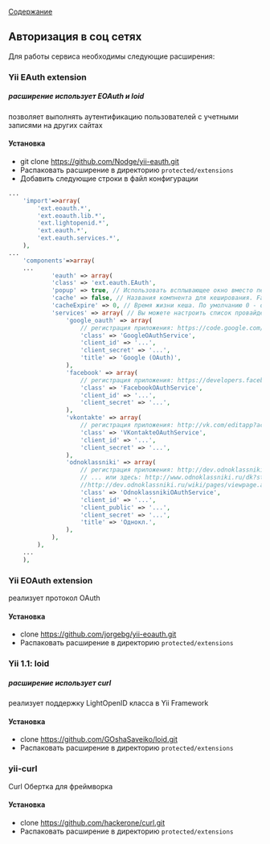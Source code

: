 [Содержание](../../readme.md)

## Авторизация в соц сетях

Для работы сервиса необходимы следующие расширения:

### Yii EAuth extension
>
##### расширение использует EOAuth и loid
позволяет выполнять аутентификацию пользователей с учетными записями на других сайтах
#### Установка
- git clone https://github.com/Nodge/yii-eauth.git
- Распаковать расширение в директорию  `protected/extensions`
- Добавить следующие строки в файл конфигурации 
```php
...
    'import'=>array(
        'ext.eoauth.*',
        'ext.eoauth.lib.*',
        'ext.lightopenid.*',
        'ext.eauth.*',
        'ext.eauth.services.*',
    ),
...
    'components'=>array(
    ...
            'eauth' => array(
            'class' => 'ext.eauth.EAuth',
            'popup' => true, // Использовать всплывающее окно вместо перенаправления на сайт провайдера
            'cache' => false, // Названия компнента для кеширования. False для отключения кеша. По умолчанию 'cache'.
            'cacheExpire' => 0, // Время жизни кеша. По умолчанию 0 - означает перманентное кеширование.
            'services' => array( // Вы можете настроить список провайдеров и переопределить их классы
                'google_oauth' => array(
                    // регистрация приложения: https://code.google.com/apis/console/
                    'class' => 'GoogleOAuthService',
                    'client_id' => '...',
                    'client_secret' => '...',
                    'title' => 'Google (OAuth)',
                ),
                'facebook' => array(
                    // регистрация приложения: https://developers.facebook.com/apps/
                    'class' => 'FacebookOAuthService',
                    'client_id' => '...',
                    'client_secret' => '...',
                ),
                'vkontakte' => array(
                    // регистрация приложения: http://vk.com/editapp?act=create&site=1
                    'class' => 'VKontakteOAuthService',
                    'client_id' => '...',
                    'client_secret' => '...',
                ),
                'odnoklassniki' => array(
                    // регистрация приложения: http://dev.odnoklassniki.ru/wiki/pages/viewpage.action?pageId=13992188
                    // ... или здесь: http://www.odnoklassniki.ru/dk?st.cmd=appsInfoMyDevList&st._aid=Apps_Info_MyDev
                    //http://dev.odnoklassniki.ru/wiki/pages/viewpage.action?pageId=13992188
                    'class' => 'OdnoklassnikiOAuthService',
                    'client_id' => '...',
                    'client_public' => '...',
                    'client_secret' => '...',
                    'title' => 'Однокл.',
                ),
            ),
        ),
    ...
    ),
```

### Yii EOAuth extension
>
реализует протокол OAuth
#### Установка
- clone https://github.com/jorgebg/yii-eoauth.git
- Распаковать расширение в директорию  `protected/extensions`

### Yii 1.1: loid
>
##### расширение использует curl
реализует поддержку LightOpenID класса в Yii Framework
#### Установка
- clone https://github.com/GOshaSaveiko/loid.git
- Распаковать расширение в директорию  `protected/extensions`

### yii-curl
>
Curl Обертка для фреймворка
#### Установка
- clone https://github.com/hackerone/curl.git
- Распаковать расширение в директорию  `protected/extensions`

